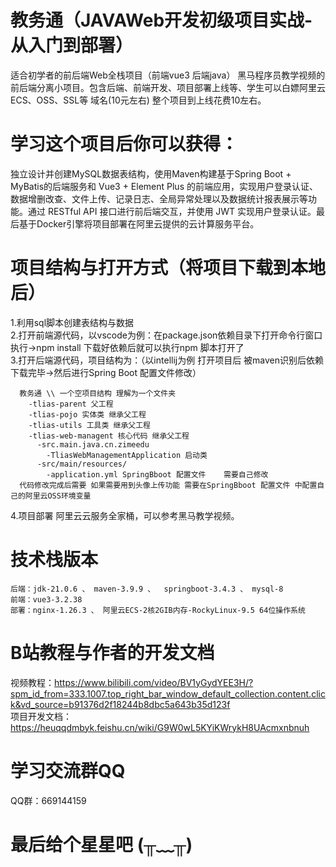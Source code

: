 # 教务通（JAVAWeb开发初级项目实战-从入门到部署）
适合初学者的前后端Web全栈项目（前端vue3 后端java）
黑马程序员教学视频的前后端分离小项目。包含后端、前端开发、项目部署上线等、学生可以白嫖阿里云ECS、OSS、SSL等 域名(10元左右) 整个项目到上线花费10左右。
# 学习这个项目后你可以获得：
独立设计并创建MySQL数据表结构，使用Maven构建基于Spring Boot + MyBatis的后端服务和 Vue3 + Element Plus 的前端应用，实现用户登录认证、数据增删改查、文件上传、记录日志、全局异常处理以及数据统计报表展示等功能。通过 RESTful API 接口进行前后端交互，并使用 JWT 实现用户登录认证。最后基于Docker引擎将项目部署在阿里云提供的云计算服务平台。
# 项目结构与打开方式（将项目下载到本地后）
  1.利用sql脚本创建表结构与数据  
  2.打开前端源代码，以vscode为例：在package.json依赖目录下打开命令行窗口执行->npm install 下载好依赖后就可以执行npm 脚本打开了  
  3.打开后端源代码，项目结构为：（以intellij为例 打开项目后 被maven识别后依赖下载完毕->然后进行Spring Boot 配置文件修改）  
  ```
    教务通 \\ 一个空项目结构 理解为一个文件夹  
      -tlias-parent 父工程  
      -tlias-pojo 实体类 继承父工程  
      -tlias-utils 工具类 继承父工程  
      -tlias-web-managent 核心代码 继承父工程  
        -src.main.java.cn.zimeedu  
          -TliasWebManagementApplication 启动类  
        -src/main/resources/  
          -application.yml SpringBboot 配置文件    需要自己修改  
    代码修改完成后需要 如果需要用到头像上传功能 需要在SpringBboot 配置文件 中配置自己的阿里云OSS环境变量
 ```
  4.项目部署 阿里云云服务全家桶，可以参考黑马教学视频。  
# 技术栈版本
  ```
  后端：jdk-21.0.6 、 maven-3.9.9 、  springboot-3.4.3 、 mysql-8
  前端：vue3-3.2.38
  部署：nginx-1.26.3 、 阿里云ECS-2核2GIB内存-RockyLinux-9.5 64位操作系统
  ```
# B站教程与作者的开发文档  
  视频教程：https://www.bilibili.com/video/BV1yGydYEE3H/?spm_id_from=333.1007.top_right_bar_window_default_collection.content.click&vd_source=b91376d2f18244b8dbc5a643b35d123f  
  项目开发文档：https://heuqqdmbyk.feishu.cn/wiki/G9W0wL5KYiKWrykH8UAcmxnbnuh  
# 学习交流群QQ
  QQ群：669144159  
# 最后给个星星吧  (╥﹏╥)
